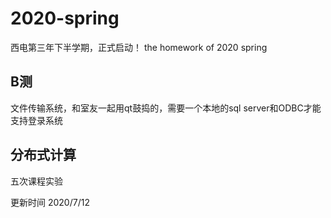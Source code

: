 # 2020-spring
西电第三年下半学期，正式启动！
the homework of 2020 spring


## B测
文件传输系统，和室友一起用qt鼓捣的，需要一个本地的sql server和ODBC才能支持登录系统

## 分布式计算
五次课程实验

更新时间 2020/7/12